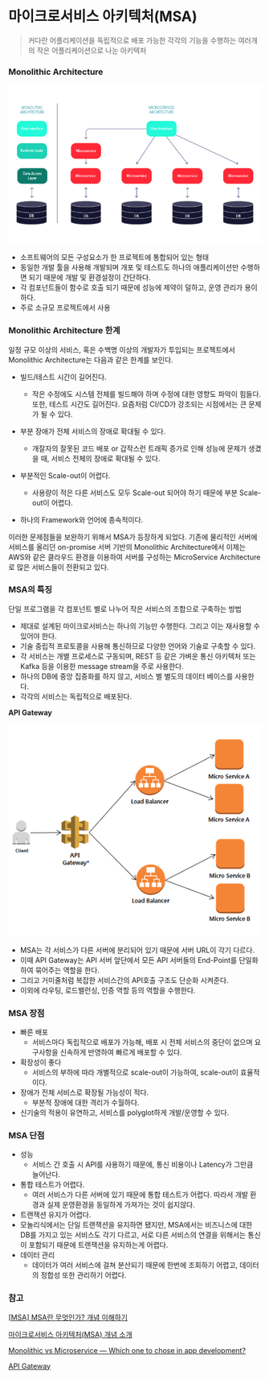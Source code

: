 # 마이크로서비스 아키텍처(MSA)

> 커다란 어플리케이션을 독립적으로 배포 가능한 각각의 기능을 수행하는 여러개의 작은 어플리케이션으로 나눈 아키텍처



### Monolithic Architecture

![img](01_%EB%A7%88%EC%9D%B4%ED%81%AC%EB%A1%9C%EC%84%9C%EB%B9%84%EC%8A%A4%20%EC%95%84%ED%82%A4%ED%85%8D%EC%B2%98(MSA).assets/0B0c8qxYMnRFfswa-.png)

- 소프트웨어의 모든 구성요소가 한 프로젝트에 통합되어 있는 형태
- 동일한 개발 툴을 사용해 개발되며 개포 및 테스트도 하나의 애플리케이션만 수행하면 되기 때문에 개발 및 환경설정이 간단하다.
- 각 컴포넌트들이 함수로 호출 되기 때문에 성능에 제약이 덜하고, 운영 관리가 용이하다.
- 주로 소규모 프로젝트에서 사용



### Monolithic Architecture 한계

일정 규모 이상의 서비스, 혹은 수백명 이상의 개발자가 투입되는 프로젝트에서 Monolithic Architecture는 다음과 같은 한계를 보인다.

- 빌드/테스트 시간이 길어진다.
  - 작은 수정에도 시스템 전체를 빌드해야 하며 수정에 대한 영향도 파악이 힘들다.또한, 테스트 시간도 길어진다. 요즘처럼 CI/CD가 강조되는 시점에서는 큰 문제가 될 수 있다.

- 부분 장애가 전체 서비스의 장애로 확대될 수 있다.
  - 개잘자의 잘못된 코드 배포 or 갑작스런 트래픽 증가로 인해 성능에 문제가 생겼을 때, 서비스 전체의 장애로 확대될 수 있다.
- 부분적인 Scale-out이 어렵다.
  - 사용량이 적은 다른 서비스도 모두 Scale-out 되어야 하기 때문에 부분 Scale-out이 어렵다.
- 하나의 Framework와 언어에 종속적이다.

이러한 문제점들을 보완하기 위해서 MSA가 등장하게 되었다. 기존에 물리적인 서버에 서비스를 올리던 on-promise 서버 기반의 Monolithic Architecture에서 이제는 AWS와 같은 클라우드 환경을 이용하여 서버를 구성하는 MicroService Architecture로 많은 서비스들이 전환되고 있다.



### MSA의 특징

단일 프로그램을 각 컴포넌트 별로 나누어 작은 서비스의 조합으로 구축하는 방법

- 제대로 설계된 마이크로서비스는 하나의 기능만 수행한다. 그리고 이는 재사용할 수 있어야 한다.
- 기술 중립적 프로토콜을 사용해 통신하므로 다양한 언어와 기술로 구축할 수 있다.
- 각 서비스는 개별 프로세스로 구동되며, REST 등 같은 가벼운 통신 아키텍처 또는 Kafka 등을 이용한 message stream을 주로 사용한다.
- 하나의 DB에 중앙 집중화를 하지 않고, 서비스 별 별도의 데이터 베이스를 사용한다.
- 각각의 서비스는 독립적으로 배포된다.

**API Gateway**

![img](01_%EB%A7%88%EC%9D%B4%ED%81%AC%EB%A1%9C%EC%84%9C%EB%B9%84%EC%8A%A4%20%EC%95%84%ED%82%A4%ED%85%8D%EC%B2%98(MSA).assets/image2.1b8337e.48cb31c29e69a22228d12fa80c174ddf.png)

- MSA는 각 서비스가 다른 서버에 분리되어 있기 때문에 서버 URL이 각기 다르다. 
- 이때 API Gateway는 API 서버 앞단에서 모든 API 서버들의 End-Point를 단일화하여 묶어주는 역할을 한다. 
- 그리고 거미줄처럼 복잡한 서비스간의 API호출 구조도 단순화 시켜준다.
- 이외에 라우팅, 로드밸런싱, 인증 역할 등의 역할을 수행한다.



### MSA 장점

- 빠른 배포
  - 서비스마다 독립적으로 배포가 가능해, 배포 시 전체 서비스의 중단이 없으며 요구사항을 신속하게 반영하여 빠르게 배포할 수 있다.
- 확장성이 좋다
  - 서비스의 부하에 따라 개별적으로 scale-out이 가능하여, scale-out이 효율적이다.
- 장애가 전체 서비스로 확장될 가능성이 적다.
  - 부분적 장애에 대한 격리가 수월하다.
- 신기술의 적용이 유연하고, 서비스를 polyglot하게 개발/운영할 수 있다.



### MSA 단점

- 성능
  - 서비스 간 호출 시 API를 사용하기 때문에, 통신 비용이나 Latency가 그만큼 늘어난다.
- 통합 테스트가 어렵다.
  - 여러 서비스가 다른 서버에 있기 때문에 통합 테스트가 어렵다. 따라서 개발 환경과 실제 운영환경을 동일하게 가져가는 것이 쉽지않다.
-  트랜잭션 유지가 어렵다.
  - 모놀리식에서는 단일 트랜잭션을 유지하면 됐지만, MSA에서는 비즈니스에 대한 DB를 가지고 있는 서비스도 각기 다르고, 서로 다른 서비스의 연결을 위해서는 통신이 포함되기 때문에 트랜잭션을 유지하는게 어렵다.
- 데이터 관리
  - 데이터가 여러 서비스에 걸쳐 분산되기 때문에 한번에 조회하기 어렵고, 데이터의 정합성 또한 관리하기 어렵다.

### 참고

[[MSA\] MSA란 무엇인가? 개념 이해하기](https://wooaoe.tistory.com/57)

[마이크로서비스 아키텍처(MSA) 개념 소개](http://clipsoft.co.kr/wp/blog/%EB%A7%88%EC%9D%B4%ED%81%AC%EB%A1%9C%EC%84%9C%EB%B9%84%EC%8A%A4-%EC%95%84%ED%82%A4%ED%85%8D%EC%B2%98msa-%EA%B0%9C%EB%85%90/)

[Monolithic vs Microservice — Which one to chose in app development?](https://medium.com/geekculture/monolithic-vs-microservice-which-one-to-chose-in-app-development-446646718d0)

[API Gateway](https://www.msaschool.io/operation/architecture/architecture-one/)